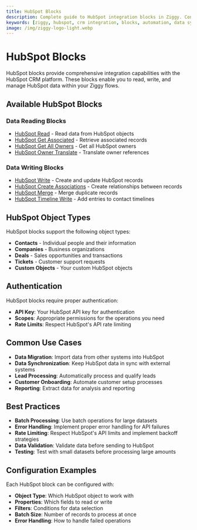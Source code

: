 ```yaml
---
title: HubSpot Blocks
description: Complete guide to HubSpot integration blocks in Ziggy. Connect, sync, and manage HubSpot data with no-code flows and automation.
keywords: [ziggy, hubspot, crm integration, blocks, automation, data sync]
image: /img/ziggy-logo-light.webp
---
```


# HubSpot Blocks

HubSpot blocks provide comprehensive integration capabilities with the HubSpot CRM platform. These blocks enable you to read, write, and manage HubSpot data within your Ziggy flows.

## Available HubSpot Blocks

### Data Reading Blocks

- [HubSpot Read](/user-guide/block-types/hubspot/hs-read) - Read data from HubSpot objects
- [HubSpot Get Associated](/user-guide/block-types/hubspot/hs-get-associated) - Retrieve associated records
- [HubSpot Get All Owners](/user-guide/block-types/hubspot/hs-get-all-owners) - Get all HubSpot owners
- [HubSpot Owner Translate](/user-guide/block-types/hubspot/hs-owner-translate) - Translate owner references

### Data Writing Blocks

- [HubSpot Write](/user-guide/block-types/hubspot/hs-write) - Create and update HubSpot records
- [HubSpot Create Associations](/user-guide/block-types/hubspot/hs-create-associations) - Create relationships between records
- [HubSpot Merge](/user-guide/block-types/hubspot/hs-merge) - Merge duplicate records
- [HubSpot Timeline Write](/user-guide/block-types/hubspot/hs-timeline-write) - Add entries to contact timelines

## HubSpot Object Types

HubSpot blocks support the following object types:

- **Contacts** - Individual people and their information
- **Companies** - Business organizations
- **Deals** - Sales opportunities and transactions
- **Tickets** - Customer support requests
- **Custom Objects** - Your custom HubSpot objects

## Authentication

HubSpot blocks require proper authentication:

- **API Key**: Your HubSpot API key for authentication
- **Scopes**: Appropriate permissions for the operations you need
- **Rate Limits**: Respect HubSpot's API rate limiting

## Common Use Cases

- **Data Migration**: Import data from other systems into HubSpot
- **Data Synchronization**: Keep HubSpot data in sync with external systems
- **Lead Processing**: Automatically process and qualify leads
- **Customer Onboarding**: Automate customer setup processes
- **Reporting**: Extract data for analysis and reporting

## Best Practices

- **Batch Processing**: Use batch operations for large datasets
- **Error Handling**: Implement proper error handling for API failures
- **Rate Limiting**: Respect HubSpot's API limits and implement backoff strategies
- **Data Validation**: Validate data before sending to HubSpot
- **Testing**: Test with small datasets before processing large amounts

## Configuration Examples

Each HubSpot block can be configured with:

- **Object Type**: Which HubSpot object to work with
- **Properties**: Which fields to read or write
- **Filters**: Conditions for data selection
- **Batch Size**: Number of records to process at once
- **Error Handling**: How to handle failed operations
